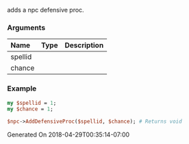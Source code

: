 adds a npc defensive proc.
### Arguments
**Name**|**Type**|**Description**
:---|:---|:---
spellid||
chance||

### Example

```perl
my $spellid = 1;
my $chance = 1;

$npc->AddDefensiveProc($spellid, $chance); # Returns void
```


Generated On 2018-04-29T00:35:14-07:00